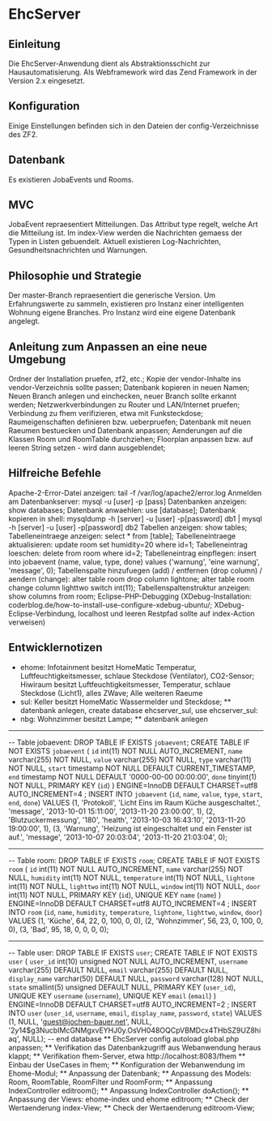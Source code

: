 EhcServer
=========

Einleitung
----------
Die EhcServer-Anwendung dient als Abstraktionsschicht zur Hausautomatisierung.
Als Webframework wird das Zend Framework in der Version 2.x eingesetzt.

Konfiguration
--------------
Einige Einstellungen befinden sich in den Dateien der config-Verzeichnisse des ZF2.

Datenbank
---------
Es existieren JobaEvents und Rooms. 

MVC
---
JobaEvent repraesentiert Mitteilungen. Das Attribut type regelt, welche Art die
Mitteilung ist. Im index-View werden die Nachrichten gemaess der Typen in Listen 
gebuendelt. Aktuell existieren Log-Nachrichten, Gesundheitsnachrichten und Warnungen.

Philosophie und Strategie
-------------------------
Der master-Branch repraesentiert die generische Version. Um Erfahrungswerte zu sammeln,
existieren pro Instanz einer intelligenten Wohnung eigene Branches. Pro Instanz wird 
eine eigene Datenbank angelegt.

Anleitung zum Anpassen an eine neue Umgebung
--------------------------------------------
Ordner der Installation pruefen, zf2, etc.;
Kopie der vendor-Inhalte ins vendor-Verzeichnis sollte passen;
Datenbank kopieren in neuen Namen;
Neuen Branch anlegen und einchecken, neuer Branch sollte erkannt werden;
Netzwerkverbindungen zu Router und LAN/Internet pruefen;
Verbindung zu fhem verifizieren, etwa mit Funksteckdose;
Raumeigenschaften definieren bzw. ueberpruefen;
Datenbank mit neuen Raeumen bestuecken und Datenbank anpassen;
Aenderungen auf die Klassen Room und RoomTable durchziehen;
Floorplan anpassen bzw. auf leeren String setzen - wird dann ausgeblendet;

Hilfreiche Befehle
------------------
Apache-2-Error-Datei anzeigen: tail -f /var/log/apache2/error.log
Anmelden am Datenbankserver: mysql -u [user] -p [pass]
Datenbanken anzeigen: show databases;
Datenbank anwaehlen: use [database];
Datenbank kopieren in shell: mysqldump -h [server] -u [user] -p[password] db1 | mysql -h [server] -u [user] -p[password] db2 
Tabellen anzeigen: show tables;
Tabelleneintraege anzeigen: select * from [table];
Tabelleneintraege aktualisieren: update room set humidity=20 where id=1;
Tabelleneintrag loeschen: delete from room where id=2;
Tabelleneintrag einpflegen: insert into jobaevent (name, value, type, done) values ('warnung', 'eine warnung', 'message', 0); 
Tabellenspalte hinzufuegen (add) / entfernen (drop column) / aendern (change): alter table room drop column lightone; alter table room change column lighttwo switch int(11);
Tabellenspaltenstruktur anzeigen: show columns from room; 
Eclipse-PHP-Debugging 
(XDebug-Installation: coderblog.de/how-to-install-use-configure-xdebug-ubuntu/;
XDebug-Eclipse-Verbindung, localhost und leeren Restpfad sollte auf index-Action verweisen) 

Entwicklernotizen
-----------------
* ehome: Infotainment besitzt HomeMatic Temperatur, Luftfeuchtigkeitsmesser, schlaue Steckdose (Ventilator), CO2-Sensor;
Hiwiraum besitzt Luftfeuchtigkeitsmesser, Temperatur, schlaue Steckdose (Licht1), alles ZWave;
Alle weiteren Raeume 
* sul: Keller besitzt HomeMatic Wassermelder und Steckdose;
** datenbank anlegen, create database ehcserver_sul, use ehcserver_sul: 
* nbg: Wohnzimmer besitzt Lampe;
** datenbank anlegen
-- -------------------------
-- Table jobaevent:
DROP TABLE IF EXISTS `jobaevent`;
CREATE TABLE IF NOT EXISTS `jobaevent` (
  `id` int(11) NOT NULL AUTO_INCREMENT,
  `name` varchar(255) NOT NULL,
  `value` varchar(255) NOT NULL,
  `type` varchar(11) NOT NULL,
  `start` timestamp NOT NULL DEFAULT CURRENT_TIMESTAMP,
  `end` timestamp NOT NULL DEFAULT '0000-00-00 00:00:00',
  `done` tinyint(1) NOT NULL,
  PRIMARY KEY (`id`)
) ENGINE=InnoDB  DEFAULT CHARSET=utf8 AUTO_INCREMENT=4 ;
INSERT INTO `jobaevent` (`id`, `name`, `value`, `type`, `start`, `end`, `done`) VALUES
(1, 'Protokoll', 'Licht Eins im Raum Küche ausgeschaltet.', 'message', '2013-10-01 15:11:00', '2013-11-20 23:00:00', 1),
(2, 'Blutzuckermessung', '180', 'health', '2013-10-03 16:43:10', '2013-11-20 19:00:00', 1),
(3, 'Warnung', 'Heizung ist eingeschaltet und ein Fenster ist auf.', 'message', '2013-10-07 20:03:04', '2013-11-20 21:03:04', 0);
-- -------------------------
-- Table room:
DROP TABLE IF EXISTS `room`;
CREATE TABLE IF NOT EXISTS `room` (
  `id` int(11) NOT NULL AUTO_INCREMENT,
  `name` varchar(255) NOT NULL,
  `humidity` int(11) NOT NULL,
  `temperature` int(11) NOT NULL,
  `lightone` int(11) NOT NULL,
  `lighttwo` int(11) NOT NULL,
  `window` int(11) NOT NULL,
  `door` int(11) NOT NULL,
  PRIMARY KEY (`id`),
  UNIQUE KEY `name` (`name`)
) ENGINE=InnoDB  DEFAULT CHARSET=utf8 AUTO_INCREMENT=4 ;
INSERT INTO `room` (`id`, `name`, `humidity`, `temperature`, `lightone`, `lighttwo`, `window`, `door`) VALUES
(1, 'Küche', 64, 22, 0, 100, 0, 0),
(2, 'Wohnzimmer', 56, 23, 0, 100, 0, 0),
(3, 'Bad', 95, 18, 0, 0, 0, 0);
-- ----------------------------
-- Table user:
DROP TABLE IF EXISTS `user`;
CREATE TABLE IF NOT EXISTS `user` (
  `user_id` int(10) unsigned NOT NULL AUTO_INCREMENT,
  `username` varchar(255) DEFAULT NULL,
  `email` varchar(255) DEFAULT NULL,
  `display_name` varchar(50) DEFAULT NULL,
  `password` varchar(128) NOT NULL,
  `state` smallint(5) unsigned DEFAULT NULL,
  PRIMARY KEY (`user_id`),
  UNIQUE KEY `username` (`username`),
  UNIQUE KEY `email` (`email`)
) ENGINE=InnoDB  DEFAULT CHARSET=utf8 AUTO_INCREMENT=2 ;
INSERT INTO `user` (`user_id`, `username`, `email`, `display_name`, `password`, `state`) VALUES
(1, NULL, 'guest@jochen-bauer.net', NULL, '$2y$14$g3NucbIMcGNMgxvEYHJ0y.OsVH048OQCpVBMDcx4THbSZ9UZ8hiaq', NULL);
-- end database
** EhcServer config autoload global.php anpassen;
** Verifikation das Datenbankzugriff aus Webanwendung heraus klappt;
** Verifikation fhem-Server, etwa http://localhost:8083/fhem
** Einbau der UseCases in fhem;
** Konfiguration der Webanwendung im Ehome-Modul;
** Anpassung der Datenbank;
** Anpassung des Models: Room, RoomTable, RoomFilter und RoomForm;
** Anpassung IndexController editroom();
** Anpassung IndexController doAction();
** Anpassung der Views: ehome-index und ehome editroom;
** Check der Wertaenderung index-View;
** Check der Wertaenderung editroom-View;






